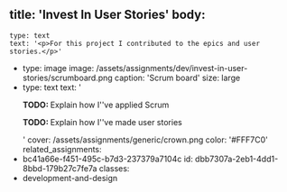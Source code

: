 title: 'Invest In User Stories'
body:
  -
    type: text
    text: '<p>For this project I contributed to the epics and user stories.</p>'
  -
    type: image
    image: /assets/assignments/dev/invest-in-user-stories/scrumboard.png
    caption: 'Scrum board'
    size: large
  -
    type: text
    text: '<p><b>TODO: </b>Explain how I''ve applied Scrum</p><p><b>TODO: </b>Explain how I''ve made user stories</p>'
cover: /assets/assignments/generic/crown.png
color: '#FFF7C0'
related_assignments:
  - bc41a66e-f451-495c-b7d3-237379a7104c
id: dbb7307a-2eb1-4dd1-8bbd-179b27c7fe7a
classes:
  - development-and-design
